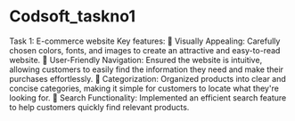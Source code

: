 # Codsoft_taskno1

Task 1: E-commerce website Key features: 
🔹 Visually Appealing: Carefully chosen colors, fonts, and images to create an attractive and easy-to-read website. 
🔹 User-Friendly Navigation: Ensured the website is intuitive, allowing customers to easily find the information they need and make their purchases effortlessly. 
🔹 Categorization: Organized products into clear and concise categories, making it simple for customers to locate what they're looking for. 
🔹 Search Functionality: Implemented an efficient search feature to help customers quickly find relevant products.

